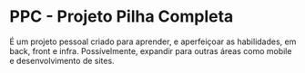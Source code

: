 # PPC - Projeto Pilha Completa

É um projeto pessoal criado para aprender, e aperfeiçoar as habilidades, em back, front e infra. Possívelmente, expandir para outras áreas como mobile e desenvolvimento de sites.
